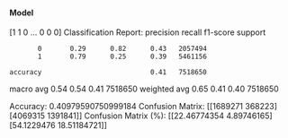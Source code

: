 #### Model
[1 1 0 ... 0 0 0]
Classification Report:
              precision    recall  f1-score   support

           0       0.29      0.82      0.43   2057494
           1       0.79      0.25      0.39   5461156

    accuracy                           0.41   7518650
   macro avg       0.54      0.54      0.41   7518650
weighted avg       0.65      0.41      0.40   7518650

Accuracy: 0.40979590750999184
Confusion Matrix:
[[1689271  368223]
 [4069315 1391841]]
Confusion Matrix (%):
[[22.46774354  4.89746165]
 [54.1229476  18.51184721]]
